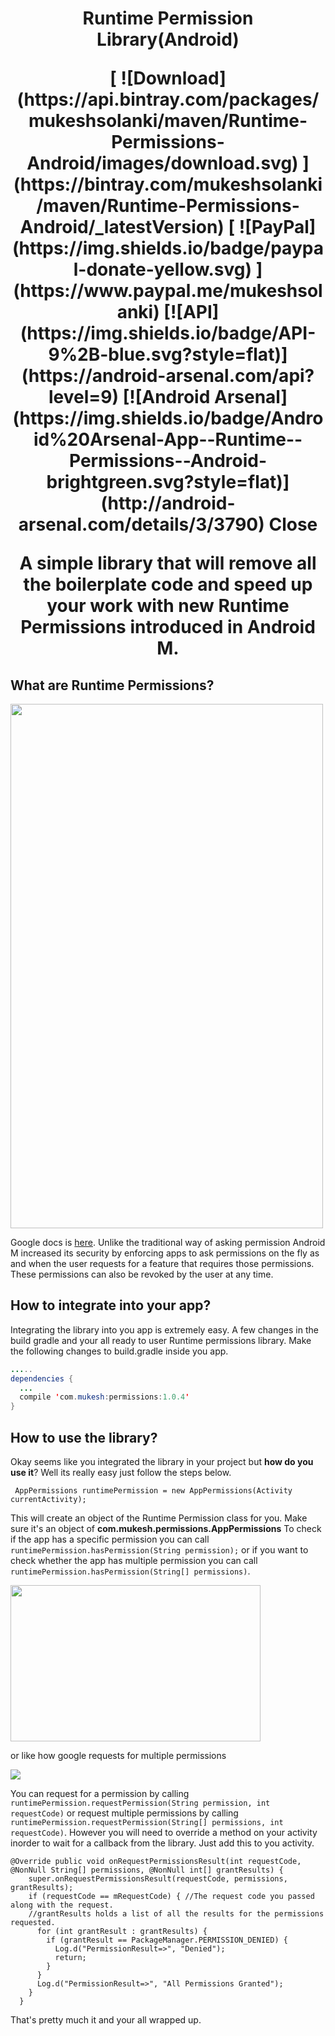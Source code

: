 <h1 align="center">Runtime Permission Library(Android)

<p align="center">
  [ ![Download](https://api.bintray.com/packages/mukeshsolanki/maven/Runtime-Permissions-Android/images/download.svg) ](https://bintray.com/mukeshsolanki/maven/Runtime-Permissions-Android/_latestVersion)
  [ ![PayPal](https://img.shields.io/badge/paypal-donate-yellow.svg) ](https://www.paypal.me/mukeshsolanki)
  [![API](https://img.shields.io/badge/API-9%2B-blue.svg?style=flat)](https://android-arsenal.com/api?level=9)
  [![Android Arsenal](https://img.shields.io/badge/Android%20Arsenal-App--Runtime--Permissions--Android-brightgreen.svg?style=flat)](http://android-arsenal.com/details/3/3790)
  Close
</p>

<p align="center">A simple library that will remove all the boilerplate code and speed up your work with new Runtime Permissions introduced in Android M.</p>

## What are Runtime Permissions?

<img src="http://openattitude.com/wp-content/uploads/2015/06/m-permissions-03-location.png" width="500" height="839" />

Google docs is [here](https://developer.android.com/preview/features/runtime-permissions.html). Unlike the traditional way of asking permission Android M increased its security by enforcing apps to ask permissions on the fly as and when the user requests for a feature that requires those permissions. These permissions can also be revoked by the user at any time.
## How to integrate into your app?
Integrating the library into you app is extremely easy. A few changes in the build gradle and your all ready to user Runtime permissions library. Make the following changes to build.gradle inside you app.
```java
.....
dependencies {
  ...
  compile 'com.mukesh:permissions:1.0.4'
}
```

## How to use the library?
Okay seems like you integrated the library in your project but **how do you use it**? Well its really easy just follow the steps below.

```
 AppPermissions runtimePermission = new AppPermissions(Activity currentActivity);
```
This will create an object of the Runtime Permission class for you. Make sure it's an object of **com.mukesh.permissions.AppPermissions**
To check if the app has a specific permission you can call `runtimePermission.hasPermission(String permission);` or if you want to check 
whether the app has multiple permission you can call `runtimePermission.hasPermission(String[] permissions)`.

<img src="https://d262ilb51hltx0.cloudfront.net/max/800/1*DJTWuO_J8QxKciSAjFWQCg.png" width="400" height="250" />

or like how google requests for multiple permissions

<img src="http://pic.youmobile.org/imgcdn/App-permissions-coming-in-Android-M.jpg" />

You can request for a permission by calling `runtimePermission.requestPermission(String permission, int requestCode)` or request multiple 
permissions by calling `runtimePermission.requestPermission(String[] permissions, int requestCode)`. However you will need to override a 
method on your activity inorder to wait for a callback from the library. Just add this to you activity.

```
@Override public void onRequestPermissionsResult(int requestCode, @NonNull String[] permissions, @NonNull int[] grantResults) {
    super.onRequestPermissionsResult(requestCode, permissions, grantResults);
    if (requestCode == mRequestCode) { //The request code you passed along with the request.
    //grantResults holds a list of all the results for the permissions requested.
      for (int grantResult : grantResults) {
        if (grantResult == PackageManager.PERMISSION_DENIED) {
          Log.d("PermissionResult=>", "Denied");
          return;
        }
      }
      Log.d("PermissionResult=>", "All Permissions Granted");
    }
  }
```

That's pretty much it and your all wrapped up.
